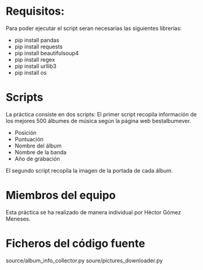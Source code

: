 # Requisitos:

Para poder ejecutar el script seran necesarias las siguientes librerías:
- pip install pandas
- pip install requests
- pip install beautifulsoup4
- pip install regex
- pip install urllib3
- pip install os

# Scripts

La práctica consiste en dos scripts:
El primer script recopila información de los mejores 500 álbumes de música según la página web bestalbumever.
- Posición
- Puntuación
- Nombre del álbum
- Nombre de la banda
- Año de grabación

El segundo script recopila la imagen de la portada de cada álbum.

# Miembros del equipo

Esta práctica se ha realizado de manera individual por Hèctor Gómez Meneses.

# Ficheros del código fuente

source/album_info_collector.py
soure/pictures_downloader.py
